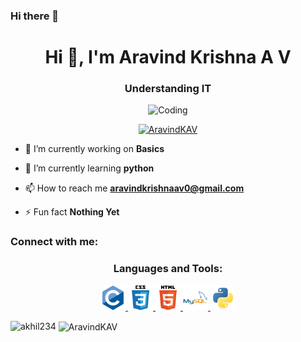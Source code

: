 ### Hi there 👋
<h1 align="center">Hi 👋, I'm Aravind Krishna A V</h1>
<h3 align="center">Understanding IT</h3>
<p align="center">
<img align="" alt="Coding" width="200" src="http://clipart-library.com/images/6cr5EKMgi.gif">
<p>
<p align="center"> <a href="https://github-profile-trophy.vercel.app/?username=ryo-ma&theme=dark_lover"><img src="https://github-profile-trophy.vercel.app/?username=AravindKAV" alt="AravindKAV" /></a> </p>

- 🔭 I’m currently working on **Basics**

- 🌱 I’m currently learning **python**

- 📫 How to reach me **aravindkrishnaav0@gmail.com**

- ⚡ Fun fact **Nothing Yet**

<h3 align="left">Connect with me:</h3>
<p align="left">
</p>

<h3 align="center">Languages and Tools:</h3>
<p align="center"> <a href="https://www.cprogramming.com/" target="_blank" rel="noreferrer"> <img src="https://raw.githubusercontent.com/devicons/devicon/master/icons/c/c-original.svg" alt="c" width="40" height="40"/> </a> <a href="https://www.w3schools.com/css/" target="_blank" rel="noreferrer"> <img src="https://raw.githubusercontent.com/devicons/devicon/master/icons/css3/css3-original-wordmark.svg" alt="css3" width="40" height="40"/> </a> <a href="https://www.w3.org/html/" target="_blank" rel="noreferrer"> <img src="https://raw.githubusercontent.com/devicons/devicon/master/icons/html5/html5-original-wordmark.svg" alt="html5" width="40" height="40"/> </a> <a href="https://www.mysql.com/" target="_blank" rel="noreferrer"> <img src="https://raw.githubusercontent.com/devicons/devicon/master/icons/mysql/mysql-original-wordmark.svg" alt="mysql" width="40" height="40"/> </a> <a href="https://www.python.org" target="_blank" rel="noreferrer"> <img src="https://raw.githubusercontent.com/devicons/devicon/master/icons/python/python-original.svg" alt="python" width="40" height="40"/> </a> </p>

<p><img align="left" src="https://github-readme-stats.vercel.app/api/top-langs?username=akhil234&show_icons=true&locale=en&layout=compact" alt="akhil234" /></p>

<p>&nbsp;<img align="center" src="https://github-readme-stats.vercel.app/api?username=AravindKAV&show_icons=true&locale=en" alt="AravindKAV" /></p>

